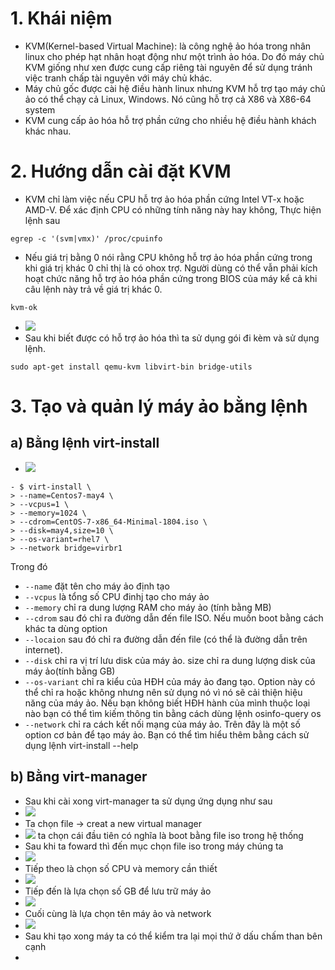 # 1. Khái niệm 
- KVM(Kernel-based Virtual Machine): là công nghệ ảo hóa trong nhân linux cho phép hạt nhân hoạt động như một trình ảo hóa. Do đó máy chủ KVM giống như xen được cung cấp riêng tài nguyên để sử dụng tránh việc tranh chấp tài nguyên với máy chủ khác.
- Máy chủ gốc được cài hệ điều hành linux nhưng KVM hỗ trợ tạo máy chủ ảo có thể chạy cả Linux, Windows. Nó cũng hỗ trợ cả X86 và X86-64 system
-  KVM cung cấp ảo hóa hỗ trợ phần cứng cho nhiều hệ điều hành khách khác nhau. 
# 2. Hướng dẫn cài đặt KVM 
- KVM chỉ làm việc nếu CPU hỗ trợ ảo hóa phần cứng Intel VT-x hoặc AMD-V. Để xác định CPU có những tính năng này hay không, Thực hiện lệnh sau
```
egrep -c '(svm|vmx)' /proc/cpuinfo
```
- Nếu giá trị bằng 0 nói rằng CPU không hỗ trợ ảo hóa phần cứng trong khi giá trị khác 0 chỉ thị là có ohox trợ. Người dùng có thể vẫn phải kích hoạt chức năng hỗ trợ ảo hóa phần cứng trong BIOS của máy kể cả khi câu lệnh này trả về giá trị khác 0.
```
kvm-ok
```

- ![](https://github.com/duckmak14/linux/blob/master/KVM/images/KVM_install/Screenshot%20from%202019-02-21%2014-20-29.png)
- Sau khi biết được có hỗ trợ ảo hóa thì ta sử dụng gói đi kèm và sử dụng lệnh. 
```
sudo apt-get install qemu-kvm libvirt-bin bridge-utils 
```
# 3. Tạo và quản lý máy ảo bằng lệnh
## a) Bằng lệnh virt-install 
- ![](https://github.com/duckmak14/linux/blob/master/KVM/images/KVM_install/Screenshot%20from%202019-02-21%2013-45-05.png)
```
- $ virt-install \
> --name=Centos7-may4 \
> --vcpus=1 \
> --memory=1024 \
> --cdrom=CentOS-7-x86_64-Minimal-1804.iso \
> --disk=may4,size=10 \
> --os-variant=rhel7 \
> --network bridge=virbr1
```
Trong đó

- `--name` đặt tên cho máy ảo định tạo
- `--vcpus` là tổng số CPU đinhj tạo cho máy ảo
- `--memory` chỉ ra dung lượng RAM cho máy ảo (tính bằng MB)
- `--cdrom` sau đó chỉ ra đường dẫn đến file ISO. Nếu muốn boot bằng cách khác ta dùng option 
- `--locaion` sau đó chỉ ra đường dẫn đến file (có thể là đường dẫn trên internet).
- `--disk` chỉ ra vị trí lưu disk của máy ảo. size chỉ ra dung lượng disk của máy ảo(tính bằng GB)
- `--os-variant` chỉ ra kiểu của HĐH của máy ảo đang tạo. Option này có thể chỉ ra hoặc không nhưng nên sử dụng nó vì nó sẽ cải thiện hiệu năng của máy ảo. Nếu bạn không biết HĐH hành của mình thuộc loại nào bạn có thể tìm kiếm thông tin bằng cách dùng lệnh osinfo-query os
- `--network` chỉ ra cách kết nối mạng của máy ảo. Trên đây là một số option cơ bản để tạo máy ảo. Bạn có thể tìm hiểu thêm bằng cách sử dụng lệnh virt-install --help
## b) Bằng virt-manager
- Sau khi cài xong virt-manager ta sử dụng ứng dụng như sau 
- ![](https://github.com/duckmak14/linux/blob/master/KVM/images/KVM_install/Screenshot%20from%202019-02-21%2014-21-50.png)
- Ta chọn file -> creat a new virtual manager 
- ![](https://github.com/duckmak14/linux/blob/master/KVM/images/KVM_install/Screenshot%20from%202019-02-20%2022-22-35.png) 
ta chọn cái đầu tiên có nghĩa là boot bằng file iso trong hệ thống 
- Sau khi ta foward thì đến mục chọn file iso trong máy chúng ta
- ![](https://github.com/duckmak14/linux/blob/master/KVM/images/KVM_install/Screenshot%20from%202019-02-21%2013-52-00.png)
- Tiếp theo là chọn số CPU và memory cần thiết 
- ![](https://github.com/duckmak14/linux/blob/master/KVM/images/KVM_install/Screenshot%20from%202019-02-21%2013-52-10.png)
- Tiếp đến là lựa chọn số GB để lưu trữ máy ảo 
- ![](https://github.com/duckmak14/linux/blob/master/KVM/images/KVM_install/Screenshot%20from%202019-02-21%2013-52-15.png)
- Cuối cùng là lựa chọn tên máy ảo và network 
- ![](https://github.com/duckmak14/linux/blob/master/KVM/images/KVM_install/Screenshot%20from%202019-02-21%2013-52-24.png)
- Sau khi tạo xong máy ta có thể kiểm tra lại mọi thứ ở dấu chấm than bên cạnh
- ![]()
